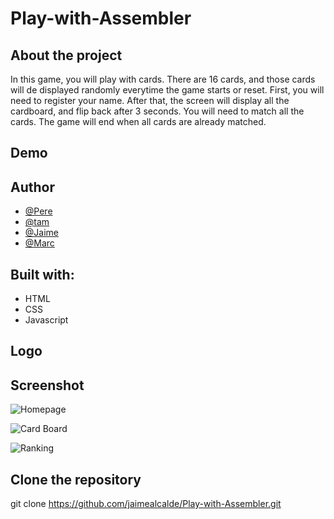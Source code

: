 # Play-with-Assembler

## About the project
In this game, you will play with cards. There are 16 cards, and those cards will de displayed randomly everytime the game starts or reset. 
First, you will need to register your name. After that, the screen will display all the cardboard, and flip back after 3 seconds.
You will need to match all the cards. The game will end when all cards are already matched.

## Demo

## Author

- [@Pere](https://github.com/Interna1ta)
- [@tam](https://github.com/tamtran2885)
- [@Jaime](https://github.com/jaimealcalde)
- [@Marc](https://github.com/CYBER-MARCUSSEN)

## Built with:
- HTML 
- CSS 
- Javascript

## Logo

## Screenshot

![Homepage](https://github.com/jaimealcalde/Play-with-Assembler/blob/main/assets/img/homepage.PNG)

![Card Board](https://github.com/jaimealcalde/Play-with-Assembler/blob/main/assets/img/displayCards.PNG)

![Ranking](https://github.com/jaimealcalde/Play-with-Assembler/blob/main/assets/img/ranking.PNG)

## Clone the repository

git clone https://github.com/jaimealcalde/Play-with-Assembler.git



